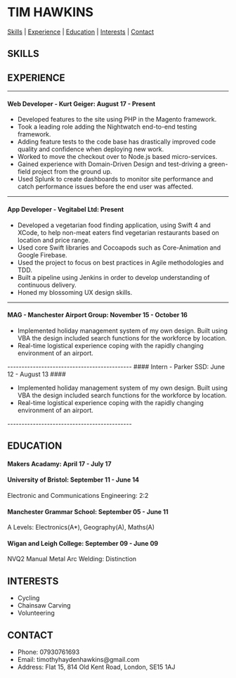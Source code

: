 # TIM HAWKINS #

[Skills](#skills) | [Experience](#experience) | [Education](#education) | [Interests](#interests) | [Contact](#contact)

## SKILLS ##

## EXPERIENCE ##

---

#### Web Developer - Kurt Geiger: August 17 - Present ####
<ul>
  <li>Developed features to the site using PHP in the Magento framework.</li>
  <li>Took a leading role adding the Nightwatch end-to-end testing framework.</li>
  <li>Adding feature tests to the code base has drastically improved code quality and confidence when deploying new work.</li>
  <li>Worked to move the checkout over to Node.js based micro-services. </li>
  <li>Gained experience with Domain-Driven Design and test-driving a green-field project from the ground up.</li>
  <li>Used Splunk to create dashboards to monitor site performance and catch performance issues before the end user was affected.</li>
</ul>

---

#### App Developer - Vegitabel Ltd: Present ####
<ul>
  <li>Developed a vegetarian food finding application, using Swift 4 and XCode, to help non-meat eaters find vegetarian restaurants based on location and price range.</li>
  <li>Used core Swift libraries and Cocoapods such as Core-Animation and Google Firebase.</li>
  <li>Used the project to focus on best practices in Agile methodologies and TDD.</li>
  <li>Built a pipeline using Jenkins in order to develop understanding of continuous delivery.</li>
  <li>Honed my blossoming UX design skills.</li>
</ul>

---

#### MAG - Manchester Airport Group: November 15 - October 16 ####
<ul>
  <li>Implemented holiday management system of my own design. Built using VBA the design included search functions for the workforce by location.</li>
  <li>Real-time logistical experience coping with the rapidly changing environment of an airport.</li>
</ul>
--------------------------------------------
#### Intern - Parker SSD: June 12 - August 13 ####
<ul>
  <li>Implemented holiday management system of my own design. Built using VBA the design included search functions for the workforce by location.</li>
  <li>Real-time logistical experience coping with the rapidly changing environment of an airport.</li>
</ul>
--------------------------------------------

## EDUCATION ##

#### Makers Acadamy: April 17 - July 17 ####

#### University of Bristol: September 11 - June 14 ####
Electronic and Communications Engineering: 2:2

#### Manchester Grammar School: September 05 - June 11 ####
A Levels: Electronics(A*), Geography(A), Maths(A)

#### Wigan and Leigh College: September 09 - June 09 ####
NVQ2 Manual Metal Arc Welding: Distinction

## INTERESTS ##
<ul>
  <li>Cycling</li>
  <li>Chainsaw Carving</li>
  <li>Volunteering</li>
</ul>

## CONTACT ##
<ul>
  <li>Phone: 07930761693</li>
  <li>Email: timothyhaydenhawkins@gmail.com</li>
  <li>Address: Flat 15, 814 Old Kent Road, London, SE15 1AJ
</ul>
